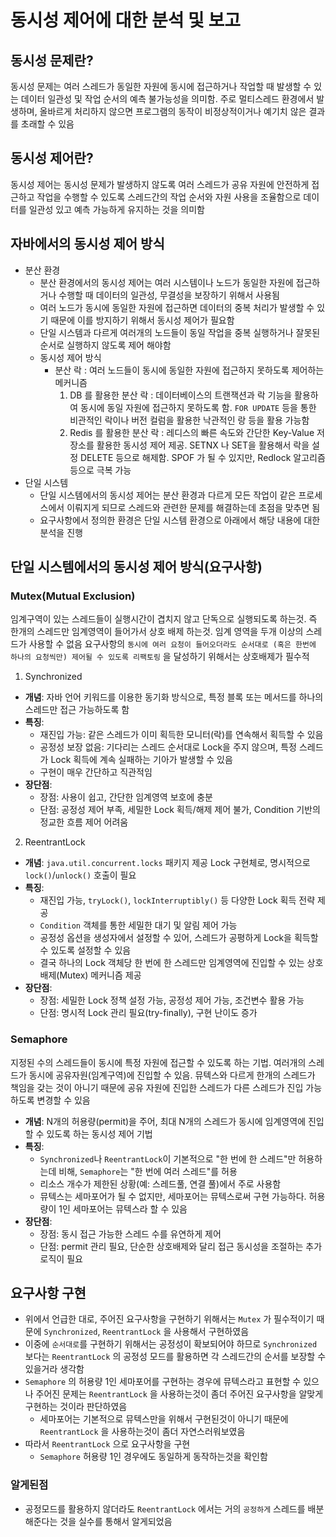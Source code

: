 # 동시성 제어에 대한 분석 및 보고

## 동시성 문제란?

동시성 문제는 여러 스레드가 동일한 자원에 동시에 접근하거나 작업할 때 발생할 수 있는 데이터 일관성 및 작업 순서의 예측 불가능성을 의미함.
주로 멀티스레드 환경에서 발생하며, 올바르게 처리하지 않으면 프로그램의 동작이 비정상적이거나 예기치 않은 결과를 초래할 수 있음

## 동시성 제어란?

동시성 제어는 동시성 문제가 발생하지 않도록 여러 스레드가 공유 자원에 안전하게 접근하고 작업을 수행할 수 있도록 스레드간의 작업 순서와
자원 사용을 조율함으로 데이터를 일관성 있고 예측 가능하게 유지하는 것을 의미함

## 자바에서의 동시성 제어 방식

- 분산 환경
    - 분산 환경에서의 동시성 제어는 여러 시스템이나 노드가 동일한 자원에 접근하거나 수행할 때 데이터의 일관성, 무결성을 보장하기 위해서 사용됨
    - 여러 노드가 동시에 동일한 자원에 접근하면 데이터의 중복 처리가 발생할 수 있기 때문에 이를 방지하기 위해서 동시성 제어가 필요함
    - 단일 시스템과 다르게 여러개의 노드들이 동일 작업을 중복 실행하거나 잘못된 순서로 실행하지 않도록 제어 해야함
    - 동시성 제어 방식
        - 분산 락 : 여러 노드들이 동시에 동일한 자원에 접근하지 못하도록 제어하는 메커니즘
            1. DB 를 활용한 분산 락 : 데이터베이스의 트랜잭션과 락 기능을 활용하여 동시에 동일 자원에 접근하지 못하도록 함. `FOR UPDATE` 등을 통한 비관적인 락이나 버전 컬럼을 활용한
               낙관적인 랑 등을 활용 가능함
            2. Redis 를 활용한 분산 락 : 레디스의 빠른 속도와 간단한 Key-Value 저장소를 활용한 동시성 제어 제공. SETNX 나 SET을 활용해서 락을 설정 DELETE 등으로 해제함.
               SPOF 가 될 수 있지만, Redlock 알고리즘 등으로 극복 가능
- 단일 시스템
    - 단일 시스템에서의 동시성 제어는 분산 환경과 다르게 모든 작업이 같은 프로세스에서 이뤄지게 되므로 스레드와 관련한 문제를 해결하는데 초점을 맞추면 됨
    - 요구사항에서 정의한 환경은 단일 시스템 환경으로 아래에서 해당 내용에 대한 분석을 진행

## 단일 시스템에서의 동시성 제어 방식(요구사항)

### Mutex(Mutual Exclusion)

임계구역이 있는 스레드들이 실행시간이 겹치지 않고 단독으로 실행되도록 하는것. 즉 한개의 스레드만 임계영역이 들어가서 상호 배제 하는것. 임계 영역을 두개 이상의 스레드가 사용할 수 없음
요구사항의 `동시에 여러 요청이 들어오더라도 순서대로 (혹은 한번에 하나의 요청씩만) 제어될 수 있도록 리팩토링` 을 달성하기 위해서는 상호배제가 필수적

1. Synchronized

- **개념**: 자바 언어 키워드를 이용한 동기화 방식으로, 특정 블록 또는 메서드를 하나의 스레드만 접근 가능하도록 함
- **특징**:
    - 재진입 가능: 같은 스레드가 이미 획득한 모니터(락)를 연속해서 획득할 수 있음
    - 공정성 보장 없음: 기다리는 스레드 순서대로 Lock을 주지 않으며, 특정 스레드가 Lock 획득에 계속 실패하는 기아가 발생할 수 있음
    - 구현이 매우 간단하고 직관적임
- **장단점**:
    - 장점: 사용이 쉽고, 간단한 임계영역 보호에 충분
    - 단점: 공정성 제어 부족, 세밀한 Lock 획득/해제 제어 불가, Condition 기반의 정교한 흐름 제어 어려움

2. ReentrantLock

- **개념**: `java.util.concurrent.locks` 패키지 제공 Lock 구현체로, 명시적으로 `lock()`/`unlock()` 호출이 필요
- **특징**:
    - 재진입 가능, `tryLock()`, `lockInterruptibly()` 등 다양한 Lock 획득 전략 제공
    - `Condition` 객체를 통한 세밀한 대기 및 알림 제어 가능
  - 공정성 옵션을 생성자에서 설정할 수 있어, 스레드가 공평하게 Lock을 획득할 수 있도록 설정할 수 있음
  - 결국 하나의 Lock 객체당 한 번에 한 스레드만 임계영역에 진입할 수 있는 상호배제(Mutex) 메커니즘 제공
- **장단점**:
    - 장점: 세밀한 Lock 정책 설정 가능, 공정성 제어 가능, 조건변수 활용 가능
    - 단점: 명시적 Lock 관리 필요(try-finally), 구현 난이도 증가


### Semaphore

지정된 수의 스레드들이 동시에 특정 자원에 접근할 수 있도록 하는 기법. 여러개의 스레드가 동시에 공유자원(임계구역)에 진입할 수 있음.
뮤텍스와 다르게 한개의 스레드가 책임을 갖는 것이 아니기 때문에 공유 자원에 진입한 스레드가 다른 스레드가 진입 가능하도록 변경할 수 있음

- **개념**: N개의 허용량(permit)을 주어, 최대 N개의 스레드가 동시에 임계영역에 진입할 수 있도록 하는 동시성 제어 기법
- **특징**:
    - `Synchronized`나 `ReentrantLock`이 기본적으로 "한 번에 한 스레드"만 허용하는데 비해, `Semaphore`는 "한 번에 여러 스레드"를 허용
    - 리소스 개수가 제한된 상황(예: 스레드풀, 연결 풀)에서 주로 사용함
    - 뮤텍스는 세마포어가 될 수 없지만, 세마포어는 뮤텍스로써 구현 가능하다. 허용량이 1인 세마포어는 뮤텍스라 할 수 있음
- **장단점**:
    - 장점: 동시 접근 가능한 스레드 수를 유연하게 제어
    - 단점: permit 관리 필요, 단순한 상호배제와 달리 접근 동시성을 조절하는 추가 로직이 필요

## 요구사항 구현

- 위에서 언급한 대로, 주어진 요구사항을 구현하기 위해서는 `Mutex` 가 필수적이기 때문에 `Synchronized`, `ReentrantLock` 을 사용해서 구현하였음
- 이중에 `순서대로`를 구현하기 위해서는 공정성이 확보되어야 하므로 `Synchronized` 보다는 `ReentrantLock` 의 공정성 모드를 활용하면 각 스레드간의 순서를 보장할 수 있을거라 생각함
- `Semaphore` 의 허용량 1인 세마포어를 구현하는 경우에 뮤텍스라고 표현할 수 있으나 주어진 문제는 `ReentrantLock` 을 사용하는것이 좀더 주어진 요구사항을 알맞게 구현하는 것이라 판단하였음
  - 세마포어는 기본적으로 뮤텍스만을 위해서 구현된것이 아니기 때문에 `ReentrantLock` 을 사용하는것이 좀더 자연스러워보였음
- 따라서 `ReentrantLock` 으로 요구사항을 구현
  - `Semaphore` 허용량 1인 경우에도 동일하게 동작하는것을 확인함

### 알게된점

- 공정모드를 활용하지 않더라도 `ReentrantLock` 에서는 거의 `공정하게` 스레드를 배분해준다는 것을 실수를 통해서 알게되었음
